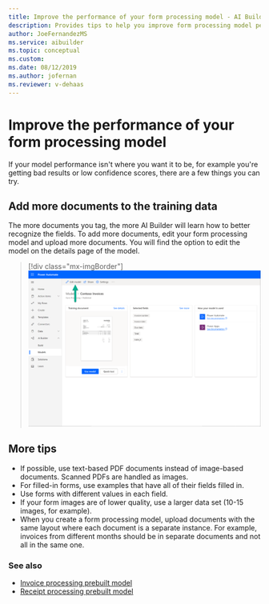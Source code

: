 ```yaml
---
title: Improve the performance of your form processing model - AI Builder | Microsoft Docs
description: Provides tips to help you improve form processing model performance in AI Builder.
author: JoeFernandezMS
ms.service: aibuilder
ms.topic: conceptual
ms.custom: 
ms.date: 08/12/2019
ms.author: jofernan
ms.reviewer: v-dehaas
---
```


# Improve the performance of your form processing model

If your model performance isn't where you want it to be, for example you're getting bad results or low confidence scores, there are a few things you can try. 

## Add more documents to the training data

The more documents you tag, the more AI Builder will learn how to better recognize the fields. To add more documents, edit your form processing model and upload more documents. You will find the option to edit the model on the details page of the model.

> [!div class="mx-imgBorder"]
> ![AI Builder home page](media/form-processing-edit-model.png "Edit a form processing model")

## More tips

- If possible, use text-based PDF documents instead of image-based documents. Scanned PDFs are handled as images.
- For filled-in forms, use examples that have all of their fields filled in.
- Use forms with different values in each field.
- If your form images are of lower quality, use a larger data set (10-15 images, for example).
- When you create a form processing model, upload documents with the same layout where each document is a separate instance. For example, invoices from different months should be in separate documents and not all in the same one.

### See also

- [Invoice processing prebuilt model](prebuilt-invoice-processing.md)
- [Receipt processing prebuilt model](prebuilt-receipt-processing.md)